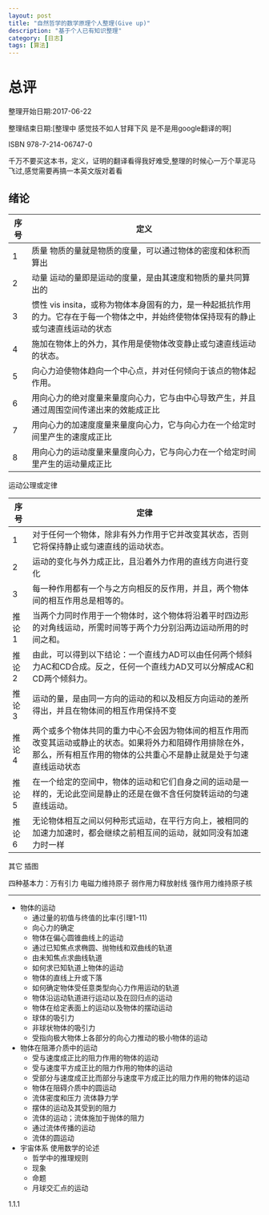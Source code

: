 ```yaml
---
layout: post
title: "自然哲学的数学原理个人整理(Give up)"
description: "基于个人已有知识整理"
category: [日志]
tags: [算法]
---
```


# 总评

整理开始日期:2017-06-22

整理结束日期:[整理中 感觉技不如人甘拜下风 是不是用google翻译的啊]

ISBN 978-7-214-06747-0

千万不要买这本书，定义，证明的翻译看得我好难受,整理的时候心一万个草泥马飞过,感觉需要再搞一本英文版对着看

## 绪论

|序号|定义|
|---|---|
|1|质量 物质的量就是物质的度量，可以通过物体的密度和体积而算出|
|2|动量 运动的量即是运动的度量，是由其速度和物质的量共同算出的|
|3|惯性 vis insita，或称为物体本身固有的力，是一种起抵抗作用的力。它存在于每一个物体之中，并始终使物体保持现有的静止或匀速直线运动的状态|
|4|施加在物体上的外力，其作用是使物体改变静止或匀速直线运动的状态。|
|5|向心力迫使物体趋向一个中心点，并对任何倾向于该点的物体起作用。|
|6|用向心力的绝对度量来量度向心力，它与由中心导致产生，并且通过周围空间传递出来的效能成正比|
|7|用向心力的加速度度量来量度向心力，它与向心力在一个给定时间里产生的速度成正比|
|8|用向心力的运动度量来量度向心力，它与向心力在一个给定时间里产生的运动量成正比|

运动公理或定律

|序号|定律|
|---|---|
|1|对于任何一个物体，除非有外力作用于它并改变其状态，否则它将保持静止或匀速直线的运动状态。|
|2|运动的变化与外力成正比，且沿着外力作用的直线方向进行变化|
|3|每一种作用都有一个与之方向相反的反作用，并且，两个物体间的相互作用总是相等的。|
|推论1|当两个力同时作用于一个物体时，这个物体将沿着平时四边形的对角线运动，所需时间等于两个力分别沿两边运动所用的时间之和。|
|推论2|由此，可以得到以下结论：一个直线力AD可以由任何两个倾斜力AC和CD合成。反之，任何一个直线力AD又可以分解成AC和CD两个倾斜力。|
|推论3|运动的量，是由同一方向的运动的和以及相反方向运动的差所得出，并且在物体间的相互作用保持不变|
|推论4|两个或多个物体共同的重力中心不会因为物体间的相互作用而改变其运动或静止的状态。如果将外力和阻碍作用排除在外，那么，所有相互作用的物体的公共重心不是静止就是处于匀速直线运动状态|
|推论5|在一个给定的空间中，物体的运动和它们自身之间的运动是一样的，无论此空间是静止的还是在做不含任何旋转运动的匀速直线运动。|
|推论6|无论物体相互之间以何种形式运动，在平行方向上，被相同的加速力加速时，都会继续之前相互间的运动，就如同没有加速力时一样|

其它 插图

四种基本力：万有引力 电磁力维持原子 弱作用力释放射线 强作用力维持原子核

---

 - 物体的运动
    + 通过量的初值与终值的比率(引理1-11)
    + 向心力的确定
    + 物体在偏心圆锥曲线上的运动
    + 通过已知焦点求椭圆、抛物线和双曲线的轨道
    + 由未知焦点求曲线轨道
    + 如何求已知轨道上物体的运动
    + 物体的直线上升或下落
    + 如何确定物体受任意类型向心力作用运动的轨道
    + 物体沿运动轨道进行运动以及在回归点的运动
    + 物体在给定表面上的运动以及物体的摆动运动
    + 球体的吸引力
    + 非球状物体的吸引力
    + 受指向极大物体上各部分的向心力推动的极小物体的运动
 - 物体在阻滞介质中的运动
    + 受与速度成正比的阻力作用的物体的运动
    + 受与速度平方成正比的阻力作用的物体的运动
    + 受部分与速度成正比而部分与速度平方成正比的阻力作用的物体的运动
    + 物体在阻碍介质中的圆运动
    + 流体密度和压力 流体静力学
    + 摆体的运动及其受到的阻力
    + 流体的运动；流体施加于抛体的阻力
    + 通过流体传播的运动
    + 流体的圆运动
 - 宇宙体系 使用数学的论述
    + 哲学中的推理规则
    + 现象
    + 命题
    + 月球交汇点的运动


1.1.1 
